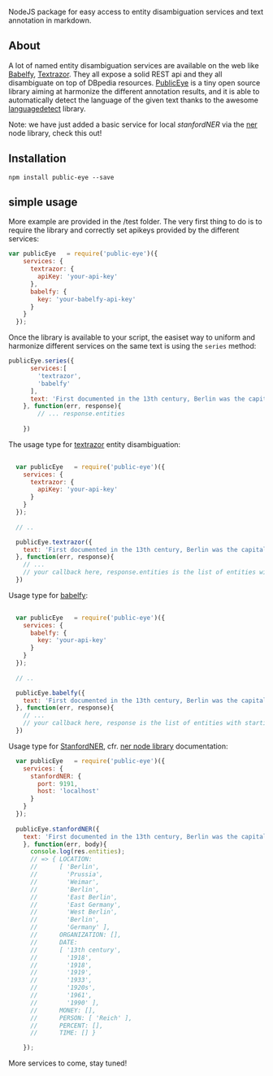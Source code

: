 
NodeJS package for easy access to entity disambiguation services and text annotation in markdown.

## About
A lot of named entity disambiguation services are available on the web like [Babelfy](http://babelfy.org/), [Textrazor](https://www.textrazor.com/). They all expose a solid REST api and they all disambiguate on top of DBpedia resources. [PublicEye](https://github.com/CVCEeu-dh/public-eye) is a tiny open source library aiming at harmonize the different annotation results, and it is able to automatically detect the language of the given text thanks to the awesome [languagedetect](https://www.npmjs.com/package/languagedetect) library.

Note: we have just added a basic service for local *stanfordNER* via the [ner](https://www.npmjs.com/package/ner) node library, check this out!



## Installation
	npm install public-eye --save

## simple usage
More example are provided in the /test folder.
The very first thing to do is to require the library and correctly set apikeys provided by the different services:

``` javascript
var publicEye   = require('public-eye')({
    services: {
      textrazor: {
        apiKey: 'your-api-key'
      },
      babelfy: {
        key: 'your-babelfy-api-key'
      }
    }
  });
```
 
Once the library is available to your script, the easiset way to uniform and harmonize different services on the same text is using the `series` method:

``` javascript
publicEye.series({
      services:[
        'textrazor',
        'babelfy'
      ],
      text: 'First documented in the 13th century, Berlin was the capital of the Kingdom of Prussia (1701–1918), the German Empire (1871–1918), the Weimar Republic (1919–33) and the Third Reich (1933–45)'
    }, function(err, response){
    	// ... response.entities 
    	
    })

```

The usage type for [textrazor](http://textrazor.com) entity disambiguation:

``` javascript
  
  var publicEye   = require('public-eye')({
    services: {
      textrazor: {
        apiKey: 'your-api-key'
      }
    }
  });
  
  // ..

  publicEye.textrazor({
    text: 'First documented in the 13th century, Berlin was the capital of the Kingdom of Prussia (1701–1918), the German Empire (1871–1918), the Weimar Republic (1919–33) and the Third Reich (1933–45). Berlin in the 1920s was the third largest municipality in the world. After World War II, the city became divided into East Berlin -- the capital of East Germany -- and West Berlin, a West German exclave surrounded by the Berlin Wall from 1961–89. Following German reunification in 1990, the city regained its status as the capital of Germany, hosting 147 foreign embassies.'
  }, function(err, response){
    // ...
    // your callback here, response.entities is the list of entities with startingPos and endingPos
  })

```

Usage type for [babelfy](http://babelfy.org):

``` javascript
  
  var publicEye   = require('public-eye')({
    services: {
      babelfy: {
        key: 'your-api-key'
      }
    }
  });
  
  // ..

  publicEye.babelfy({
    text: 'First documented in the 13th century, Berlin was the capital of the Kingdom of Prussia (1701–1918), the German Empire (1871–1918), the Weimar Republic (1919–33) and the Third Reich (1933–45). Berlin in the 1920s was the third largest municipality in the world. After World War II, the city became divided into East Berlin -- the capital of East Germany -- and West Berlin, a West German exclave surrounded by the Berlin Wall from 1961–89. Following German reunification in 1990, the city regained its status as the capital of Germany, hosting 147 foreign embassies.'
  }, function(err, response){
    // ...
    // your callback here, response is the list of entities with startingPos and endingPos
  })

```

Usage type for [StanfordNER](http://nlp.stanford.edu/software/CRF-NER.shtml), cfr. [ner node library](https://www.npmjs.com/package/ner) documentation:

```javascript
  var publicEye   = require('public-eye')({
    services: {
      stanfordNER: {
        port: 9191,
        host: 'localhost'
      }
    }
  });
  
  publicEye.stanfordNER({
    text: 'First documented in the 13th century, Berlin was the capital of the Kingdom of Prussia (1701–1918), the German Empire (1871–1918), the Weimar Republic (1919–33) and the Third Reich (1933–45). Berlin in the 1920s was the third largest municipality in the world. After World War II, the city became divided into East Berlin -- the capital of East Germany -- and West Berlin, a West German exclave surrounded by the Berlin Wall from 1961–89. Following German reunification in 1990, the city regained its status as the capital of Germany, hosting 147 foreign embassies.'
    }, function(err, body){
      console.log(res.entities);
      // => { LOCATION: 
      //      [ 'Berlin',
      //        'Prussia',
      //        'Weimar',
      //        'Berlin',
      //        'East Berlin',
      //        'East Germany',
      //        'West Berlin',
      //        'Berlin',
      //        'Germany' ],
      //      ORGANIZATION: [],
      //      DATE: 
      //      [ '13th century',
      //        '1918',
      //        '1918',
      //        '1919',
      //        '1933',
      //        '1920s',
      //        '1961',
      //        '1990' ],
      //      MONEY: [],
      //      PERSON: [ 'Reich' ],
      //      PERCENT: [],
      //      TIME: [] }

    });
```

More services to come, stay tuned!